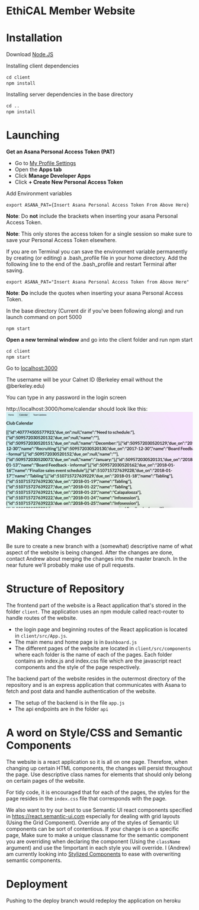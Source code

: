# EthiCAL Member Website

# Installation

Download [Node.JS](https://nodejs.org/en/)

Installing client dependencies
```
cd client
npm install
```

Installing server dependencies in the base directory
```
cd ..
npm install
```

# Launching

**Get an Asana Personal Access Token (PAT)**
 * Go to [My Profile Settings](https://app.asana.com/-/user_settings)
 * Open the **Apps tab**
 * Click **Manage Developer Apps**
 * Click **+ Create New Personal Access Token**


Add Environment variables
```
export ASANA_PAT={Insert Asana Personal Access Token From Above Here}
```
**Note**: Do **not** include the brackets when inserting your asana Personal Access Token.

**Note**: This only stores the access token for a single session so make sure to save your Personal Access Token elsewhere.

If you are on Terminal you can save the environment variable permanently by creating (or editing) a .bash_profile file in your home directory. Add the following line to the end of the .bash_profile and restart Terminal after saving.
```
export ASANA_PAT="Insert Asana Personal Access Token from Above Here"
```
**Note**: **Do** include the quotes when inserting your asana Personal Access Token. 

In the base directory (Current dir if you've been following along) and run launch command on port 5000
```
npm start
```

**Open a new terminal window** and go into the client folder and run npm start
```
cd client
npm start
```

Go to [localhost:3000](http://localhost:3000)

The username will be your Calnet ID (Berkeley email without the @berkeley.edu)

You can type in any password in the login screen

http://localhost:3000/home/calendar should look like this:
![pic](initial.png)

# Making Changes
Be sure to create a new branch with a (somewhat) descriptive name of what aspect of the website is being changed. After the changes are done, contact Andrew about merging the changes into the master branch. In the near future we'll probably make use of pull requests.

# Structure of Repository
The frontend part of the website is a React application that's stored in the folder `client`. The application uses an npm module called react-router to handle routes of the website.
* the login page and beginning routes of the React application is located in `client/src/App.js`.
* The main menu and home page is in `Dashboard.js`
* The different pages of the website are located in `client/src/components` where each folder is the name of each of the pages. Each folder contains an index.js and index.css file which are the javascript react components and the style of the page respectively.

The backend part of the website resides in the outermost directory of the repository and is an express application that communicates with Asana to fetch and post data and handle authentication of the website.
* The setup of the backend is in the file `app.js`
* The api endpoints are in the folder `api`


# A word on Style/CSS and Semantic Components
The website is a react application so it is all on one page. Therefore, when changing up certain HTML components, the changes will persist throughout the page. Use descriptive class names for elements that should only belong on certain pages of the website.

For tidy code, it is encouraged that for each of the pages, the styles for the page resides in the `index.css` file that corresponds with the page.

We also want to try our best to use Semantic UI react components specified in https://react.semantic-ui.com especially for dealing with grid layouts (Using the Grid Component). Override any of the styles of Semantic UI components can be sort of contentious. If your change is on a specific page, Make sure to make a unique classname for the semantic component you are overriding when declaring the component (Using the `className` argument) and use the !important in each style you will override. I (Andrew) am currently looking into [Stylized Components](https://www.styled-components.com/) to ease with overwriting semantic components.

# Deployment
Pushing to the deploy branch would redeploy the application on heroku
